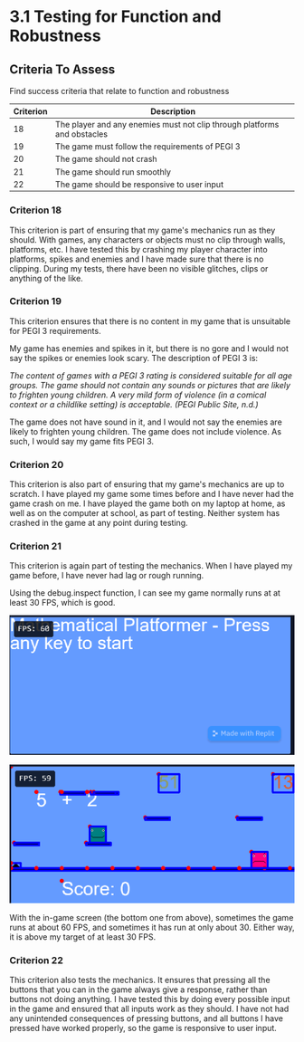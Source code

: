 # 3.1 Testing for Function and Robustness

## Criteria To Assess

Find success criteria that relate to function and robustness

| Criterion | Description                                                              |
| --------- | ------------------------------------------------------------------------ |
| 18        | The player and any enemies must not clip through platforms and obstacles |
| 19        | The game must follow the requirements of PEGI 3                          |
| 20        | The game should not crash                                                |
| 21        | The game should run smoothly                                             |
| 22        | The game should be responsive to user input                              |

### Criterion 18

This criterion is part of ensuring that my game's mechanics run as they should. With games, any characters or objects must no clip through walls, platforms, etc. I have tested this by crashing my player character into platforms, spikes and enemies and I have made sure that there is no clipping. During my tests, there have been no visible glitches, clips or anything of the like.

### Criterion 19

This criterion ensures that there is no content in my game that is unsuitable for PEGI 3 requirements.

My game has enemies and spikes in it, but there is no gore and I would not say the spikes or enemies look scary. The description of PEGI 3 is:

_The content of games with a PEGI 3 rating is considered suitable for all age groups. The game should not contain any sounds or pictures that are likely to frighten young children. A very mild form of violence (in a comical context or a childlike setting) is acceptable. (PEGI Public Site, n.d.)_

The game does not have sound in it, and I would not say the enemies are likely to frighten young children. The game does not include violence. As such, I would say my game fits PEGI 3.

### Criterion 20

This criterion is also part of ensuring that my game's mechanics are up to scratch. I have played my game some times before and I have never had the game crash on me. I have played the game both on my laptop at home, as well as on the computer at school, as part of testing. Neither system has crashed in the game at any point during testing.

### Criterion 21

This criterion is again part of testing the mechanics. When I have played my game before, I have never had lag or rough running.

Using the debug.inspect function, I can see my game normally runs at at least 30 FPS, which is good.

![](<../.gitbook/assets/image (11).png>)

![](../.gitbook/assets/image.png)

With the in-game screen (the bottom one from above), sometimes the game runs at about 60 FPS, and sometimes it has run at only about 30. Either way, it is above my target of at least 30 FPS.

### Criterion 22

This criterion also tests the mechanics. It ensures that pressing all the buttons that you can in the game always give a response, rather than buttons not doing anything. I have tested this by doing every possible input in the game and ensured that all inputs work as they should. I have not had any unintended consequences of pressing buttons, and all buttons I have pressed have worked properly, so the game is responsive to user input.
